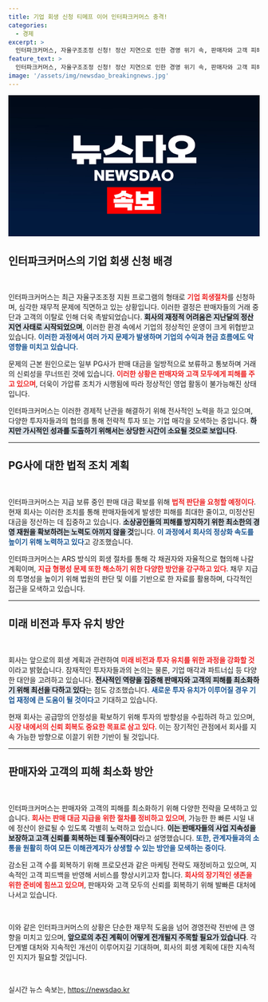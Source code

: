 ```yaml
---
title: 기업 회생 신청 티메프 이어 인터파크커머스 충격!
categories:
  - 경제
excerpt: >
  인터파크커머스, 자율구조조정 신청! 정산 지연으로 인한 경영 위기 속, 판매자와 고객 피해 최소화 위한 전사적 노력 밝혀. 대금 지급 투명성 확보와 함께 기업 정상화를 위한 발걸음 시작!
feature_text: >
  인터파크커머스, 자율구조조정 신청! 정산 지연으로 인한 경영 위기 속, 판매자와 고객 피해 최소화 위한 전사적 노력 밝혀. 대금 지급 투명성 확보와 함께 기업 정상화를 위한 발걸음 시작!
image: '/assets/img/newsdao_breakingnews.jpg'
---
```


<p><img src="/assets/img/newsdao_breakingnews.jpg" alt="koreaapp 속보" /></p>

<h2 data-ke-size="size26">인터파크커머스의 기업 회생 신청 배경</h2>

<p data-ke-size="size16">&nbsp;</p>

<p>인터파크커머스는 최근 자율구조조정 지원 프로그램의 형태로 <b><span style="color: #ee2323;">기업 회생절차</span></b>를 신청하며, 심각한 재무적 문제에 직면하고 있는 상황입니다. 이러한 결정은 판매자들의 거래 중단과 고객의 이탈로 인해 더욱 촉발되었습니다. <b><span style="background-color: #21538527;">회사의 재정적 어려움은 지난달의 정산지연 사태로 시작되었으며</span></b>, 이러한 환경 속에서 기업의 정상적인 운영이 크게 위협받고 있습니다. <b><span style="color: #1a5490;">이러한 과정에서 여러 가지 문제가 발생하며 기업의 수익과 현금 흐름에도 악영향을 미치고 있습니다.</span></b></p>

<p>문제의 근본 원인으로는 일부 PG사가 판매 대금을 일방적으로 보류하고 통보하며 거래의 신뢰성을 무너뜨린 것에 있습니다. <b><span style="color: #ee2323;">이러한 상황은 판매자와 고객 모두에게 피해를 주고 있으며</span></b>, 더욱이 가압류 조치가 시행됨에 따라 정상적인 영업 활동이 불가능해진 상태입니다. </p>

<p>인터파크커머스는 이러한 경제적 난관을 해결하기 위해 전사적인 노력을 하고 있으며, 다양한 투자자들과의 협의를 통해 전략적 투자 또는 기업 매각을 모색하는 중입니다. <b><span style="background-color: #21538527;">하지만 가시적인 성과를 도출하기 위해서는 상당한 시간이 소요될 것으로 보입니다</span></b>. </p>

<hr>

<h2 data-ke-size="size26">PG사에 대한 법적 조치 계획</h2>

<p data-ke-size="size16">&nbsp;</p>

<p>인터파크커머스는 지급 보류 중인 판매 대금 확보를 위해 <b><span style="color: #ee2323;">법적 판단을 요청할 예정이다</span></b>. 현재 회사는 이러한 조치를 통해 판매자들에게 발생한 피해를 최대한 줄이고, 미정산된 대금을 정산하는 데 집중하고 있습니다. <b><span style="background-color: #21538527;">소상공인들의 피해를 방지하기 위한 최소한의 경영 재원을 확보하려는 노력도 아끼지 않을 것</span></b>입니다. <b><span style="color: #1a5490;">이 과정에서 회사의 정상화 속도를 높이기 위해 노력하고 있다</span></b>고 강조했습니다.</p>

<p>인터파크커머스는 ARS 방식의 회생 절차를 통해 각 채권자와 자율적으로 협의해 나갈 계획이며, <b><span style="color: #ee2323;">지급 형평성 문제 또한 해소하기 위한 다양한 방안을 강구하고 있다</span></b>. 채무 지급의 투명성을 높이기 위해 법원의 판단 및 이를 기반으로 한 자료를 활용하며, 다각적인 접근을 모색하고 있습니다.</p>

<hr>

<h2 data-ke-size="size26">미래 비전과 투자 유치 방안</h2>

<p data-ke-size="size16">&nbsp;</p>

<p>회사는 앞으로의 회생 계획과 관련하여 <b><span style="color: #ee2323;">미래 비전과 투자 유치를 위한 과정을 강화할 것</span></b>이라고 밝혔습니다. 잠재적인 투자자들과의 논의는 물론, 기업 매각과 파트너십 등 다양한 대안을 고려하고 있습니다. <b><span style="background-color: #21538527;">전사적인 역량을 집중해 판매자와 고객의 피해를 최소화하기 위해 최선을 다하고 있다</span></b>는 점도 강조했습니다. <b><span style="color: #1a5490;">새로운 투자 유치가 이루어질 경우 기업 재정에 큰 도움이 될 것이다</span></b>고 기대하고 있습니다.</p>

<p>현재 회사는 공급망의 안정성을 확보하기 위해 투자의 방향성을 수립하려 하고 있으며, <b><span style="color: #ee2323;">시장 내에서의 신뢰 회복도 중요한 목표로 삼고 있다</span></b>. 이는 장기적인 관점에서 회사를 지속 가능한 방향으로 이끌기 위한 기반이 될 것입니다. </p>

<hr>

<h2 data-ke-size="size26">판매자와 고객의 피해 최소화 방안</h2>

<p data-ke-size="size16">&nbsp;</p>

<p>인터파크커머스는 판매자와 고객의 피해를 최소화하기 위해 다양한 전략을 모색하고 있습니다. <b><span style="color: #ee2323;">회사는 판매 대금 지급을 위한 절차를 정비하고 있으며</span></b>, 가능한 한 빠른 시일 내에 정산이 완료될 수 있도록 각별히 노력하고 있습니다. <b><span style="background-color: #21538527;">이는 판매자들의 사업 지속성을 보장하고 고객 신뢰를 회복하는 데 필수적이다</span></b>라고 설명했습니다. <b><span style="color: #1a5490;">또한, 관계자들과의 소통을 원활히 하여 모든 이해관계자가 상생할 수 있는 방안을 모색하는 중이다</span></b>.</p>

<p>감소된 고객 수를 회복하기 위해 프로모션과 같은 마케팅 전략도 재정비하고 있으며, 지속적인 고객 피드백을 반영해 서비스를 향상시키고자 합니다. <b><span style="color: #ee2323;">회사의 장기적인 생존을 위한 준비에 힘쓰고 있으며</span></b>, 판매자와 고객 모두의 신뢰를 회복하기 위해 발빠른 대처에 나서고 있습니다.</p>

<p data-ke-size="size16">&nbsp;</p> 

<p>이와 같은 인터파크커머스의 상황은 단순한 재무적 도움을 넘어 경영전략 전반에 큰 영향을 미치고 있으며, <b><span style="background-color: #21538527;">앞으로의 추진 계획이 어떻게 전개될지 주목할 필요가 있습니다</span></b>. 각 단계별 대처와 지속적인 개선이 이루어지길 기대하며, 회사의 회생 계획에 대한 지속적인 지지가 필요할 것입니다. </p>

<p data-ke-size="size16">&nbsp;</p> 
실시간 뉴스 속보는, <a href="https://newsdao.kr" rel="dofollow">https://newsdao.kr</a>


